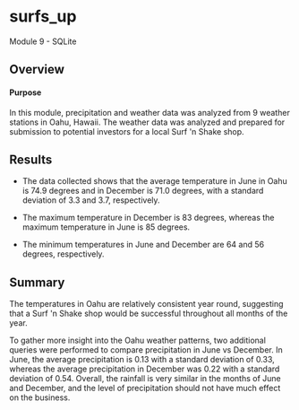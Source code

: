# surfs_up
Module 9 - SQLite

## Overview
#### Purpose

In this module, precipitation and weather data was analyzed from 9 weather stations in Oahu, Hawaii. The weather data was analyzed and prepared for submission to potential investors for a local Surf 'n Shake shop. 

## Results

* The data collected shows that the average temperature in June in Oahu is 74.9 degrees and in December is 71.0 degrees, with a standard deviation of 3.3 and 3.7, respectively. 

* The maximum temperature in December is 83 degrees, whereas the maximum temperature in June is 85 degrees. 

* The minimum temperatures in June and December are 64 and 56 degrees, respectively.


## Summary

The temperatures in Oahu are relatively consistent year round, suggesting that a Surf 'n Shake shop would be successful throughout all months of the year. 

To gather more insight into the Oahu weather patterns, two additional queries were performed to compare precipitation in June vs December. In June, the average precipitation is 0.13 with a standard deviation of 0.33, whereas the average precipitation in December was 0.22 with a standard deviation of 0.54. Overall, the rainfall is very similar in the months of June and December, and the level of precipitation should not have much effect on the business. 
